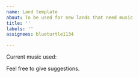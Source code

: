 ```yaml
---
name: Land template
about: To be used for new lands that need music
title: ''
labels: ''
assignees: blueturtle1134

---
```


Current music used:

Feel free to give suggestions.
